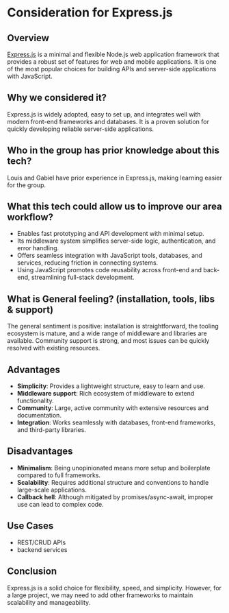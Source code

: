 # Consideration for Express.js

## Overview
[Express.js](https://expressjs.com/) is a minimal and flexible Node.js web application framework that provides a robust set of features for web and mobile applications. It is one of the most popular choices for building APIs and server-side applications with JavaScript.

## Why we considered it?
Express.js is widely adopted, easy to set up, and integrates well with modern front-end frameworks and databases. It is a proven solution for quickly developing reliable server-side applications.

## Who in the group has prior knowledge about this tech?
Louis and Gabiel have prior experience in Express.js, making learning easier for the group.

## What this tech could allow us to improve our area workflow?
- Enables fast prototyping and API development with minimal setup.
- Its middleware system simplifies server-side logic, authentication, and error handling.
- Offers seamless integration with JavaScript tools, databases, and services, reducing friction in connecting systems.
- Using JavaScript promotes code reusability across front-end and back-end, streamlining full-stack development.

## What is General feeling? (installation, tools, libs & support)
The general sentiment is positive: installation is straightforward, the tooling ecosystem is mature, and a wide range of middleware and libraries are available. Community support is strong, and most issues can be quickly resolved with existing resources.

## Advantages
- **Simplicity**: Provides a lightweight structure, easy to learn and use.
- **Middleware support**: Rich ecosystem of middleware to extend functionality.
- **Community**: Large, active community with extensive resources and documentation.
- **Integration**: Works seamlessly with databases, front-end frameworks, and third-party libraries.

## Disadvantages
- **Minimalism**: Being unopinionated means more setup and boilerplate compared to full frameworks.
- **Scalability**: Requires additional structure and conventions to handle large-scale applications.
- **Callback hell**: Although mitigated by promises/async-await, improper use can lead to complex code.

## Use Cases
- REST/CRUD APIs
- backend services

## Conclusion
Express.js is a solid choice for flexibility, speed, and simplicity. However, for a large project, we may need to add other frameworks to maintain scalability and manageability.
